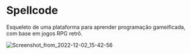 # Spellcode

Esqueleto de uma plataforma para aprender programação gameificada, com base em jogos RPG retrô.

![Screenshot_from_2022-12-02_15-42-56](https://github.com/user-attachments/assets/024f7593-ca81-46fe-bff3-35478e31630d)
